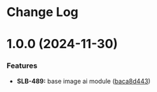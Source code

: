 # Change Log

# 1.0.0 (2024-11-30)

### Features

- **SLB-489:** base image ai module
  ([baca8d443](https://github.com/AmazeeLabs/silverback-mono/pull/1600/commits/baca8d4439045217e39965d4dc4dfe6dfaa3c626))
